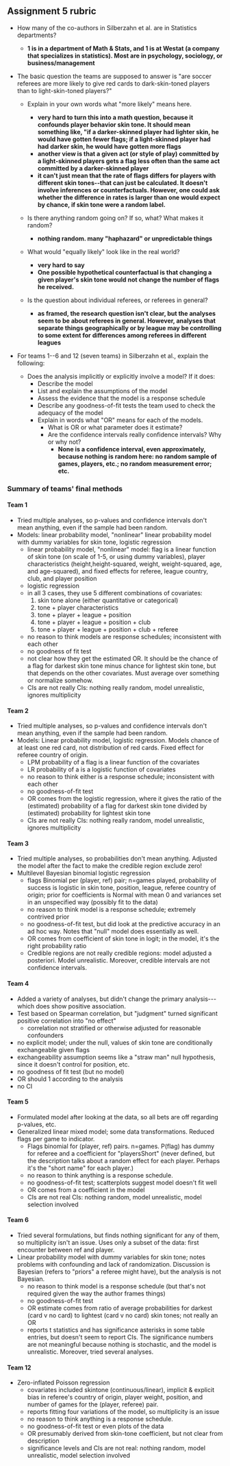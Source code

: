 ## Assignment 5 rubric

+ How many of the co-authors in Silberzahn et al. are in Statistics departments?
    - **1 is in a department of Math & Stats, and 1 is at Westat (a company that specializes in statistics). Most are in psychology, sociology, or business/management**
    
+ The basic question the teams are supposed to answer is "are soccer referees are more likely 
to give red cards to dark-skin-toned players than to light-skin-toned players?" 

    - Explain in your own words what "more likely" means here.
         - **very hard to turn this into a math question, because it confounds player behavior skin tone. It should mean something like, "if a darker-skinned player had lighter skin, he would have gotten fewer flags; if a light-skinned player had had darker skin, he would have gotten more flags**
         - **another view is that a given act (or style of play) committed by a light-skinned players gets a flag less often than the same act committed by a darker-skinned player**
         - **it can't just mean that the rate of flags differs for players with different skin tones--that can just be calculated. It doesn't involve inferences or counterfactuals. However, one could ask whether the difference in rates is larger than one would expect by chance, if skin tone were a random label.**
         
    - Is there anything random going on? If so, what? What makes it random?
        - **nothing random. many "haphazard" or unpredictable things**
        
    - What would "equally likely" look like in the real world?
        - **very hard to say**
        - **One possible hypothetical counterfactual is that changing a given player's skin tone would not change the number of flags he received.**
        
    - Is the question about individual referees, or referees in general?
        - **as framed, the research question isn't clear, but the analyses seem to be about referees in general. However, analyses that separate things geographically or by league may be controlling to some extent for differences among referees in different leagues**
        
+ For teams 1--6 and 12 (seven teams) in Silberzahn et al., explain the following:
    - Does the analysis implicitly or explicitly involve a model? If it does:
        - Describe the model
        - List and explain the assumptions of the model
        - Assess the evidence that the model is a response schedule
        - Describe any goodness-of-fit tests the team used to check the adequacy of the model
        - Explain in words what "OR" means for each of the models. 
            + What is OR or what parameter does it estimate? 
            + Are the confidence intervals really confidence intervals? Why or why not? 
                - **None is a confidence interval, even approximately, because nothing is random here: no random sample of games, players, etc.; no random measurement error; etc.**

### Summary of teams' final methods

#### Team 1
+ Tried multiple analyses, so p-values and confidence intervals don't mean anything, even if the sample had been random.
+ Models: linear probability model, "nonlinear" linear probability model with dummy variables for skin tone, logistic regression
    - linear probability model, "nonlinear" model: flag is a linear function of skin tone (on scale of 1-5, or using dummy variables), player characteristics (height,height-squared, weight, weight-squared, age, and age-squared), and fixed effects for  referee, league country, club, and player position 
    - logistic regression
    - in all 3 cases, they use 5 different combinations of covariates: 
        1. skin tone alone (either quantitative or categorical)
        1. tone + player characteristics
        1. tone + player + league + position
        1. tone + player + league + position + club
        1. tone + player + league + position + club + referee
    - no reason to think models are response schedules; inconsistent with each other
    - no goodness of fit test
    - not clear how they get the estimated OR. It should be the chance of a flag for darkest skin tone minus chance for lightest skin tone, but that depends on the other covariates. Must average over something or normalize somehow.
    - CIs are not really CIs: nothing really random, model unrealistic, ignores multiplicity

#### Team 2
+ Tried multiple analyses, so p-values and confidence intervals don't mean anything, even if the sample had been random.
+ Models: Linear probability model, logistic regression. Models chance of at least one red card, not distribution of red cards. Fixed effect for referee country of origin.
    - LPM probability of a flag is a linear function of the covariates
    - LR probability of a is a logistic function of covariates
    - no reason to think either is a response schedule; inconsistent with each other
    - no goodness-of-fit test
    - OR comes from the logistic regression, where it gives the ratio of the (estimated) probability of a flag for darkest skin tone divided by (estimated) probability for lightest skin tone
    - CIs are not really CIs: nothing really random, model unrealistic, ignores multiplicity
    
#### Team 3 
+ Tried multiple analyses, so probabilities don't mean anything. Adjusted the model after the fact to make the credible region exclude zero!
+ Multilevel Bayesian binomial logistic regression 
    - flags Binomial per (player, ref) pair; n=games played, probability of success is logistic in skin tone, position, league, referee country of origin; prior for coefficients is Normal with mean 0 and variances set in an unspecified way (possibly fit to the data)
    - no reason to think model is a response schedule; extremely contrived prior
    - no goodness-of-fit test, but did look at the predictive accuracy in an ad hoc way. Notes that "null" model does essentially as well.
    - OR comes from coefficient of skin tone in logit; in the model, it's the right probability ratio
    - Credible regions are not really credible regions: model adjusted a posteriori. Model unrealistic. Moreover, credible intervals are not confidence intervals.
    
#### Team 4 
+ Added a variety of analyses, but didn't change the primary analysis---which does show positive association.
+ Test based on Spearman correlation, but "judgment" turned significant positive correlation into "no effect"
    - correlation not stratified or otherwise adjusted for reasonable confounders
+ no explicit model; under the null, values of skin tone are conditionally exchangeable given flags
+ exchangeability assumption seems like a "straw man" null hypothesis, since it doesn't control for position, etc.
+ no goodness of fit test (but no model)
+ OR should 1 according to the analysis
+ no CI
    
#### Team 5 
+ Formulated model after looking at the data, so all bets are off regarding p-values, etc.
+ Generalized linear mixed model; some data transformations. Reduced flags per game to indicator.
    - Flags binomial for (player, ref) pairs. n=games. P(flag) has dummy for referee and a coefficient for "playersShort" (never defined, but the description talks about a random effect for each player. Perhaps it's the "short name" for each player.)
    - no reason to think anything is a response schedule.
    - no goodness-of-fit test; scatterplots suggest model doesn't fit well
    - OR comes from a coefficient in the model
    - CIs are not real CIs: nothing random, model unrealistic, model selection involved
    
#### Team 6 
+ Tried several formulations, but finds nothing significant for any of them, so multiplicity isn't an issue. Uses only a subset of the data: first encounter between ref and player.
+ Linear probability model with dummy variables for skin tone; notes problems with confounding and lack of randomization. Discussion is Bayesian (refers to "priors" a referee might have), but the analysis is not Bayesian.
    - no reason to think model is a response schedule (but that's not required given the way the author frames things)
    - no goodness-of-fit test
    - OR estimate comes from ratio of average probabilities for darkest (card v no card) to lightest (card v no card) skin tones; not really an OR
    - reports t statistics and has significance asterisks in some table entries, but doesn't seem to report CIs. The significance numbers are not meaningful because nothing is stochastic, and the model is unrealistic. Moreover, tried several analyses.

#### Team 12 

+ Zero-inflated Poisson regression
    - covariates included skintone (continuous/linear), implicit & explicit bias in referee's country of origin, player weight, position, and number of games for the (player, referee) pair.
    - reports fitting four variations of the model, so multiplicity is an issue
    - no reason to think anything is a response schedule.
    - no goodness-of-fit test or even plots of the data
    - OR presumably derived from skin-tone coefficient, but not clear from description
    - significance levels and CIs are not real: nothing random, model unrealistic, model selection involved
